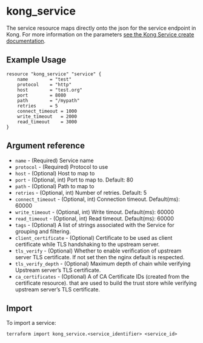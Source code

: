 # kong_service

The service resource maps directly onto the json for the service endpoint in Kong.  For more information on the parameters [see the Kong Service create documentation](https://docs.konghq.com/gateway-oss/2.5.x/admin-api/#service-object).

## Example Usage

```hcl
resource "kong_service" "service" {
	name     	= "test"
	protocol 	= "http"
	host     	= "test.org"
	port     	= 8080
	path     	= "/mypath"
	retries  	= 5
	connect_timeout = 1000
	write_timeout 	= 2000
	read_timeout  	= 3000
}
```

## Argument reference

* `name` - (Required) Service name
* `protocol` - (Required) Protocol to use
* `host` - (Optional) Host to map to
* `port` - (Optional, int) Port to map to. Default: 80
* `path` - (Optional) Path to map to
* `retries` - (Optional, int) Number of retries. Default: 5
* `connect_timeout` - (Optional, int) Connection timeout. Default(ms): 60000
* `write_timeout` - (Optional, int) Write timout. Default(ms): 60000
* `read_timeout` - (Optional, int) Read timeout. Default(ms): 60000
* `tags` - (Optional) A list of strings associated with the Service for grouping and filtering.
* `client_certificate` - (Optional) Certificate to be used as client certificate while TLS handshaking to the upstream server.
* `tls_verify` - (Optional) Whether to enable verification of upstream server TLS certificate. If not set then the nginx default is respected.
* `tls_verify_depth` - (Optional) Maximum depth of chain while verifying Upstream server’s TLS certificate.
* `ca_certificates` - (Optional) A of CA Certificate IDs (created from the certificate resource). that are used to build the trust store while verifying upstream server’s TLS certificate.


## Import

To import a service:

```shell
terraform import kong_service.<service_identifier> <service_id>
```
